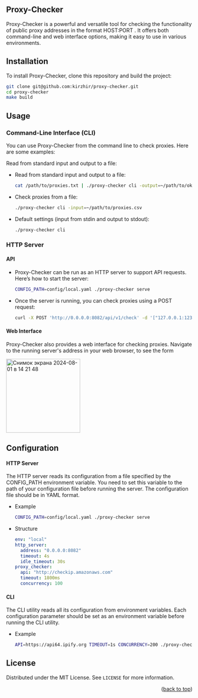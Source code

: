 ## Proxy-Checker

Proxy-Checker is a powerful and versatile tool for checking the functionality of public proxy addresses in the format HOST:PORT
. It offers both command-line and web interface options, making it easy to use in various environments.


## Installation
To install Proxy-Checker, clone this repository and build the project:
  ```sh
git clone git@github.com:kirzhir/proxy-checker.git
cd proxy-checker
make build
  ```

## Usage
### Command-Line Interface (CLI)

You can use Proxy-Checker from the command line to check proxies. Here are some examples:

Read from standard input and output to a file:
* Read from standard input and output to a file:
  ```sh
  cat /path/to/proxies.txt | ./proxy-checker cli -output=~/path/to/ok-proxies.txt
  ```
* Check proxies from a file:
  ```sh
  ./proxy-checker cli -input=~/path/to/proxies.csv
  ```
* Default settings (input from stdin and output to stdout):
  ```sh
  ./proxy-checker cli
  ```

### HTTP Server

#### API

* Proxy-Checker can be run as an HTTP server to support API requests. Here’s how to start the server:
  ```sh
  CONFIG_PATH=config/local.yaml ./proxy-checker serve
  ```
* Once the server is running, you can check proxies using a POST request:
  ```sh
  curl -X POST 'http://0.0.0.0:8082/api/v1/check' -d '["127.0.0.1:1234", "192.168.0.0:321"]'
  ```

#### Web Interface

Proxy-Checker also provides a web interface for checking proxies. Navigate to the running server's address in your web browser,  to see the form 

<img width="200" alt="Снимок экрана 2024-08-01 в 14 21 48" src="https://github.com/user-attachments/assets/4bc778f8-8f76-40d0-a1d9-587e795f07d7">


## Configuration

#### HTTP Server

The HTTP server reads its configuration from a file specified by the CONFIG_PATH environment variable. You need to set this variable to the path of your configuration file before running the server. The configuration file should be in YAML format.
* Example
  ```sh
  CONFIG_PATH=config/local.yaml ./proxy-checker serve
  ```
* Structure
  ```yaml
  env: "local"
  http_server:
    address: "0.0.0.0:8082"
    timeout: 4s
    idle_timeout: 30s
  proxy_checker:
    api: "http://checkip.amazonaws.com"
    timeout: 1800ms
    concurrency: 100
  ```

#### CLI

The CLI utility reads all its configuration from environment variables. Each configuration parameter should be set as an environment variable before running the CLI utility.
* Example
  ```sh
  API=https://api64.ipify.org TIMEOUT=1s CONCURRENCY=200 ./proxy-checker cli
  ```

<!-- LICENSE -->
## License

Distributed under the MIT License. See `LICENSE` for more information.

<p align="right">(<a href="#readme-top">back to top</a>)</p>
